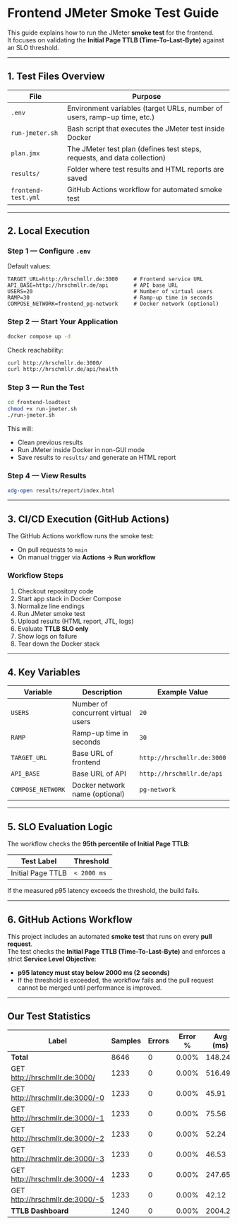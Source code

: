 # Frontend JMeter Smoke Test Guide

This guide explains how to run the JMeter **smoke test** for the frontend.  
It focuses on validating the **Initial Page TTLB (Time-To-Last-Byte)** against an SLO threshold.

---

## 1. Test Files Overview

| File | Purpose |
|------|---------|
| `.env` | Environment variables (target URLs, number of users, ramp-up time, etc.) |
| `run-jmeter.sh` | Bash script that executes the JMeter test inside Docker |
| `plan.jmx` | The JMeter test plan (defines test steps, requests, and data collection) |
| `results/` | Folder where test results and HTML reports are saved |
| `frontend-test.yml` | GitHub Actions workflow for automated smoke test |

---

## 2. Local Execution

### Step 1 — Configure `.env`
Default values:

```env
TARGET_URL=http://hrschmllr.de:3000     # Frontend service URL
API_BASE=http://hrschmllr.de/api        # API base URL
USERS=20                                # Number of virtual users
RAMP=30                                 # Ramp-up time in seconds
COMPOSE_NETWORK=frontend_pg-network     # Docker network (optional)
```

### Step 2 — Start Your Application

```bash
docker compose up -d
```

Check reachability:

```bash
curl http://hrschmllr.de:3000/
curl http://hrschmllr.de/api/health
```

### Step 3 — Run the Test

```bash
cd frontend-loadtest
chmod +x run-jmeter.sh
./run-jmeter.sh
```

This will:

* Clean previous results  
* Run JMeter inside Docker in non-GUI mode  
* Save results to `results/` and generate an HTML report  

### Step 4 — View Results

```bash
xdg-open results/report/index.html
```

---

## 3. CI/CD Execution (GitHub Actions)

The GitHub Actions workflow runs the smoke test:

* On pull requests to `main`  
* On manual trigger via **Actions → Run workflow**  

### Workflow Steps

1. Checkout repository code  
2. Start app stack in Docker Compose  
3. Normalize line endings  
4. Run JMeter smoke test  
5. Upload results (HTML report, JTL, logs)  
6. Evaluate **TTLB SLO only**  
7. Show logs on failure  
8. Tear down the Docker stack  

---

## 4. Key Variables

| Variable          | Description                                       | Example Value             |
| ----------------- | ------------------------------------------------- | ------------------------- |
| `USERS`           | Number of concurrent virtual users                | `20`                      |
| `RAMP`            | Ramp-up time in seconds                           | `30`                      |
| `TARGET_URL`      | Base URL of frontend                              | `http://hrschmllr.de:3000`|
| `API_BASE`        | Base URL of API                                   | `http://hrschmllr.de/api` |
| `COMPOSE_NETWORK` | Docker network name (optional)                    | `pg-network`     |

---

## 5. SLO Evaluation Logic

The workflow checks the **95th percentile of Initial Page TTLB**:  

| Test Label        | Threshold   |
| ----------------- | ----------- |
| Initial Page TTLB | `< 2000 ms` |

If the measured p95 latency exceeds the threshold, the build fails.

---

## 6. GitHub Actions Workflow


This project includes an automated **smoke test** that runs on every **pull request**.  
The test checks the **Initial Page TTLB (Time-To-Last-Byte)** and enforces a strict **Service Level Objective**:

- **p95 latency must stay below 2000 ms (2 seconds)**
- If the threshold is exceeded, the workflow fails and the pull request cannot be merged until performance is improved.
---


## Our Test Statistics

| Label                                | Samples | Errors | Error % | Avg (ms) | Min | Max  | p50  | p90   | p95   | p99    | Throughput/s | KB/sec | Avg. Bytes |
|--------------------------------------|---------|--------|---------|----------|-----|------|------|-------|-------|--------|--------------|--------|------------|
| **Total**                            | 8646    | 0      | 0.00%   | 148.24   | 0   | 2581 | 58.0 | 467.0 | 526.0 | 686.53 | 48.31        | 8039.51| 11.95      |
| GET http://hrschmllr.de:3000/        | 1233    | 0      | 0.00%   | 516.49   | 354 | 1765 | 494.0| 600.6 | 708.2 | 899.98 | 6.89         | 4006.76| 5.95       |
| GET http://hrschmllr.de:3000/-0      | 1233    | 0      | 0.00%   | 45.91    | 26  | 388  | 40.0 | 61.0  | 67.3  | 149.64 | 6.91         | 7.44   | 0.82       |
| GET http://hrschmllr.de:3000/-1      | 1233    | 0      | 0.00%   | 75.56    | 29  | 414  | 71.0 | 105.0 | 112.0 | 128.66 | 6.91         | 105.64 | 0.92       |
| GET http://hrschmllr.de:3000/-2      | 1233    | 0      | 0.00%   | 52.24    | 29  | 568  | 43.0 | 67.0  | 84.6  | 222.28 | 6.91         | 7.28   | 1.09       |
| GET http://hrschmllr.de:3000/-3      | 1233    | 0      | 0.00%   | 46.53    | 28  | 319  | 42.0 | 64.0  | 70.0  | 102.96 | 6.94         | 7.79   | 1.13       |
| GET http://hrschmllr.de:3000/-4      | 1233    | 0      | 0.00%   | 247.65   | 159 | 1153 | 235.0| 298.0 | 329.3 | 538.28 | 6.93         | 3849.78| 1.00       |
| GET http://hrschmllr.de:3000/-5      | 1233    | 0      | 0.00%   | 42.12    | 27  | 155  | 38.0 | 58.0  | 62.0  | 90.98  | 6.94         | 53.90  | 1.02       |
| **TTLB Dashboard**                   | 1240    | 0      | 0.00%   | 2004.27  | 0   | 3298 | 2008.5| 2435.0| 2498.9| 2717.26| 6.87         | 3973.04| 5.90       |
